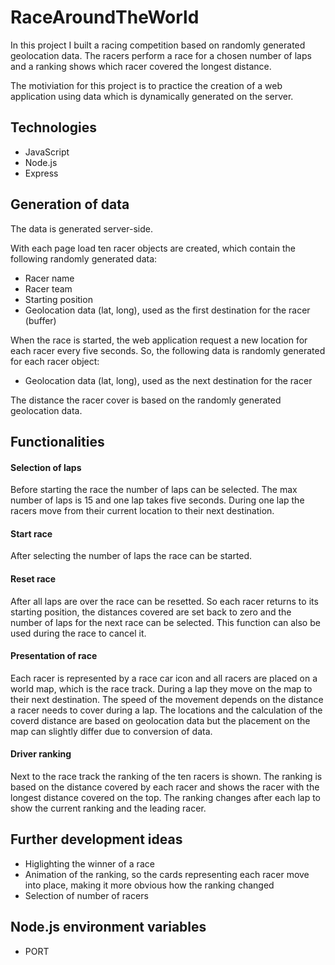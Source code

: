 # RaceAroundTheWorld
In this project I built a racing competition based on randomly generated geolocation data. The racers perform a race for a chosen number of laps and a ranking shows which racer covered the longest distance.

The motiviation for this project is to practice the creation of a web application using data which is dynamically generated on the server. 

## Technologies
* JavaScript
* Node.js
* Express

## Generation of data
The data is generated server-side. 

With each page load ten racer objects are created, which contain the following randomly generated data:
* Racer name
* Racer team
* Starting position
* Geolocation data (lat, long), used as the first destination for the racer (buffer)

When the race is started, the web application request a new location for each racer every five seconds. So, the following data is randomly generated for each racer object:
* Geolocation data (lat, long), used as the next destination for the racer

The distance the racer cover is based on the randomly generated geolocation data.  

## Functionalities
#### Selection of laps
Before starting the race the number of laps can be selected. The max number of laps is 15 and one lap takes five seconds. During one lap the racers move from their current location to their next destination.
#### Start race
After selecting the number of laps the race can be started.
#### Reset race
After all laps are over the race can be resetted. So each racer returns to its starting position, the distances covered are set back to zero and the number of laps for the next race can be selected. This function can also be used during the race to cancel it.
#### Presentation of race
Each racer is represented by a race car icon and all racers are placed on a world map, which is the race track. During a lap they move on the map to their next destination. The speed of the movement depends on the distance a racer needs to cover during a lap. The locations and the calculation of the coverd distance are based on geolocation data but the placement on the map can slightly differ due to conversion of data.
#### Driver ranking
Next to the race track the ranking of the ten racers is shown. The ranking is based on the distance covered by each racer and shows the racer with the longest distance covered on the top. The ranking changes after each lap to show the current ranking and the leading racer.

## Further development ideas
* Higlighting the winner of a race
* Animation of the ranking, so the cards representing each racer move into place, making it more obvious how the ranking changed
* Selection of number of racers

## Node.js environment variables
* PORT
